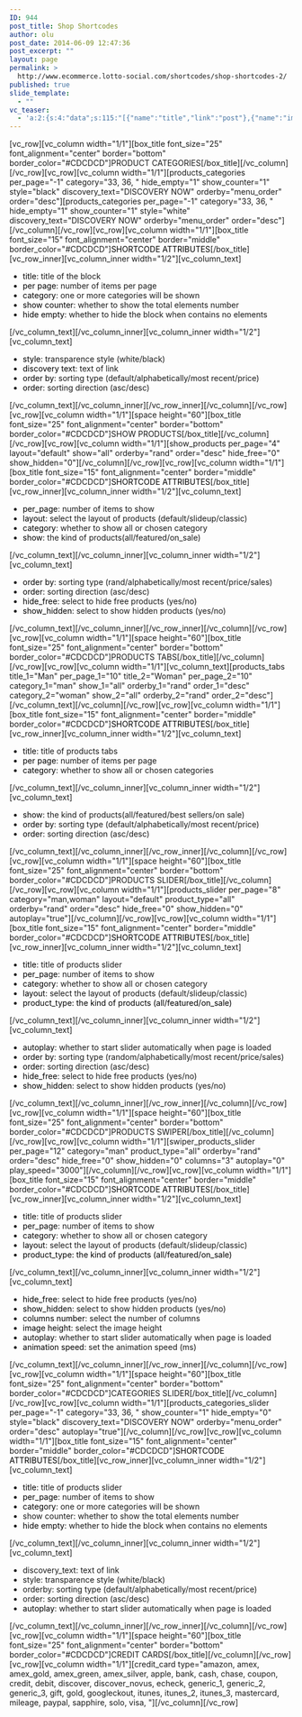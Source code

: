 ```yaml
---
ID: 944
post_title: Shop Shortcodes
author: olu
post_date: 2014-06-09 12:47:36
post_excerpt: ""
layout: page
permalink: >
  http://www.ecommerce.lotto-social.com/shortcodes/shop-shortcodes-2/
published: true
slide_template:
  - ""
vc_teaser:
  - 'a:2:{s:4:"data";s:115:"[{"name":"title","link":"post"},{"name":"image","image":"featured","link":"none"},{"name":"text","mode":"excerpt"}]";s:7:"bgcolor";s:0:"";}'
---
```

[vc_row][vc_column width="1/1"][box_title font_size="25" font_alignment="center" border="bottom" border_color="#CDCDCD"]PRODUCT CATEGORIES[/box_title][/vc_column][/vc_row][vc_row][vc_column width="1/1"][products_categories per_page="-1" category="33, 36, " hide_empty="1" show_counter="1" style="black" discovery_text="DISCOVERY NOW" orderby="menu_order" order="desc"][products_categories per_page="-1" category="33, 36, " hide_empty="1" show_counter="1" style="white" discovery_text="DISCOVERY NOW" orderby="menu_order" order="desc"][/vc_column][/vc_row][vc_row][vc_column width="1/1"][box_title font_size="15" font_alignment="center" border="middle" border_color="#CDCDCD"]<span style="color: #000000">SHORTCODE ATTRIBUTES</span>[/box_title][vc_row_inner][vc_column_inner width="1/2"][vc_column_text]
<ul>
	<li><span style="color: #000000">title</span>: title of the block</li>
	<li><span style="color: #000000">per page</span>: number of items per page</li>
	<li><span style="color: #000000">category</span>: one or more categories will be shown</li>
	<li><span style="color: #000000">show counter</span>: whether to show the total elements number</li>
	<li><span style="color: #000000">hide empty</span>: whether to hide the block when contains no elements</li>
</ul>
[/vc_column_text][/vc_column_inner][vc_column_inner width="1/2"][vc_column_text]
<ul>
	<li><span style="color: #000000">style</span>: transparence style (white/black)</li>
	<li><span style="color: #000000">discovery text</span>: text of link</li>
	<li><span style="color: #000000">order by</span>: sorting type (default/alphabetically/most recent/price)</li>
	<li><span style="color: #000000">order</span>: sorting direction (asc/desc)</li>
</ul>
[/vc_column_text][/vc_column_inner][/vc_row_inner][/vc_column][/vc_row][vc_row][vc_column width="1/1"][space height="60"][box_title font_size="25" font_alignment="center" border="bottom" border_color="#CDCDCD"]SHOW PRODUCTS[/box_title][/vc_column][/vc_row][vc_row][vc_column width="1/1"][show_products per_page="4" layout="default" show="all" orderby="rand" order="desc" hide_free="0" show_hidden="0"][/vc_column][/vc_row][vc_row][vc_column width="1/1"][box_title font_size="15" font_alignment="center" border="middle" border_color="#CDCDCD"]<span style="color: #000000">SHORTCODE ATTRIBUTES</span>[/box_title][vc_row_inner][vc_column_inner width="1/2"][vc_column_text]
<ul>
	<li><span style="color: #000000">per_page</span>: number of items to show</li>
	<li><span style="color: #000000">layout</span>: select the layout of products (default/slideup/classic)</li>
	<li><span style="color: #000000">category</span>: whether to show all or chosen category</li>
	<li><span style="color: #000000">show</span>: the kind of products(all/featured/on_sale)</li>
</ul>
[/vc_column_text][/vc_column_inner][vc_column_inner width="1/2"][vc_column_text]
<ul>
	<li><span style="color: #000000">order by</span>: sorting type (rand/alphabetically/most recent/price/sales)</li>
	<li><span style="color: #000000">order</span>: sorting direction (asc/desc)</li>
	<li><span style="color: #000000">hide_free</span>: select to hide free products (yes/no)</li>
	<li><span style="color: #000000">show_hidden</span>: select to show hidden products (yes/no)</li>
</ul>
[/vc_column_text][/vc_column_inner][/vc_row_inner][/vc_column][/vc_row][vc_row][vc_column width="1/1"][space height="60"][box_title font_size="25" font_alignment="center" border="bottom" border_color="#CDCDCD"]PRODUCTS TABS[/box_title][/vc_column][/vc_row][vc_row][vc_column width="1/1"][vc_column_text][products_tabs title_1="Man" per_page_1="10" title_2="Woman" per_page_2="10" category_1="man" show_1="all" orderby_1="rand" order_1="desc" category_2="woman" show_2="all" orderby_2="rand" order_2="desc"][/vc_column_text][/vc_column][/vc_row][vc_row][vc_column width="1/1"][box_title font_size="15" font_alignment="center" border="middle" border_color="#CDCDCD"]<span style="color: #000000">SHORTCODE ATTRIBUTES</span>[/box_title][vc_row_inner][vc_column_inner width="1/2"][vc_column_text]
<ul>
	<li><span style="color: #000000">title</span>: title of products tabs</li>
	<li><span style="color: #000000">per page</span>: number of items per page</li>
	<li><span style="color: #000000">category</span>: whether to show all or chosen categories</li>
</ul>
[/vc_column_text][/vc_column_inner][vc_column_inner width="1/2"][vc_column_text]
<ul>
	<li><span style="color: #000000">show</span>: the kind of products(all/featured/best sellers/on sale)</li>
	<li><span style="color: #000000">order by</span>: sorting type (default/alphabetically/most recent/price)</li>
	<li><span style="color: #000000">order</span>: sorting direction (asc/desc)</li>
</ul>
[/vc_column_text][/vc_column_inner][/vc_row_inner][/vc_column][/vc_row][vc_row][vc_column width="1/1"][space height="60"][box_title font_size="25" font_alignment="center" border="bottom" border_color="#CDCDCD"]PRODUCTS SLIDER[/box_title][/vc_column][/vc_row][vc_row][vc_column width="1/1"][products_slider per_page="8" category="man,woman" layout="default" product_type="all" orderby="rand" order="desc" hide_free="0" show_hidden="0" autoplay="true"][/vc_column][/vc_row][vc_row][vc_column width="1/1"][box_title font_size="15" font_alignment="center" border="middle" border_color="#CDCDCD"]<span style="color: #000000">SHORTCODE ATTRIBUTES</span>[/box_title][vc_row_inner][vc_column_inner width="1/2"][vc_column_text]
<ul>
	<li><span style="color: #000000">title</span>: title of products slider</li>
	<li><span style="color: #000000">per_page</span>: number of items to show</li>
	<li><span style="color: #000000">category</span>: whether to show all or chosen category</li>
	<li><span style="color: #000000">layout</span>: select the layout of products (default/slideup/classic)</li>
	<li><span style="color: #000000">product_type: the kind of products (all/featured/on_sale)</span></li>
</ul>
[/vc_column_text][/vc_column_inner][vc_column_inner width="1/2"][vc_column_text]
<ul>
	<li><span style="color: #000000">autoplay</span>: whether to start slider automatically when page is loaded</li>
	<li><span style="color: #000000">order by</span>: sorting type (random/alphabetically/most recent/price/sales)</li>
	<li><span style="color: #000000">order</span>: sorting direction (asc/desc)</li>
	<li><span style="color: #000000">hide_free</span>: select to hide free products (yes/no)</li>
	<li><span style="color: #000000">show_hidden</span>: select to show hidden products (yes/no)</li>
</ul>
[/vc_column_text][/vc_column_inner][/vc_row_inner][/vc_column][/vc_row][vc_row][vc_column width="1/1"][space height="60"][box_title font_size="25" font_alignment="center" border="bottom" border_color="#CDCDCD"]PRODUCTS SWIPER[/box_title][/vc_column][/vc_row][vc_row][vc_column width="1/1"][swiper_products_slider per_page="12" category="man" product_type="all" orderby="rand" order="desc" hide_free="0" show_hidden="0" columns="3" autoplay="0" play_speed="3000"][/vc_column][/vc_row][vc_row][vc_column width="1/1"][box_title font_size="15" font_alignment="center" border="middle" border_color="#CDCDCD"]<span style="color: #000000">SHORTCODE ATTRIBUTES</span>[/box_title][vc_row_inner][vc_column_inner width="1/2"][vc_column_text]
<ul>
	<li><span style="color: #000000">title</span>: title of products slider</li>
	<li><span style="color: #000000">per_page</span>: number of items to show</li>
	<li><span style="color: #000000">category</span>: whether to show all or chosen category</li>
	<li><span style="color: #000000">layout</span>: select the layout of products (default/slideup/classic)</li>
	<li><span style="color: #000000">product_type: the kind of products (all/featured/on_sale)</span></li>
</ul>
[/vc_column_text][/vc_column_inner][vc_column_inner width="1/2"][vc_column_text]
<ul>
	<li><span style="color: #000000">hide_free</span>: select to hide free products (yes/no)</li>
	<li><span style="color: #000000">show_hidden</span>: select to show hidden products (yes/no)</li>
	<li><span style="color: #000000">columns number</span>: select the number of columns</li>
	<li><span style="color: #000000">image height</span>: select the image height</li>
	<li><span style="color: #000000">autoplay</span>: whether to start slider automatically when page is loaded</li>
	<li><span style="color: #000000">animation speed</span>: set the animation speed (ms)</li>
</ul>
[/vc_column_text][/vc_column_inner][/vc_row_inner][/vc_column][/vc_row][vc_row][vc_column width="1/1"][space height="60"][box_title font_size="25" font_alignment="center" border="bottom" border_color="#CDCDCD"]CATEGORIES SLIDER[/box_title][/vc_column][/vc_row][vc_row][vc_column width="1/1"][products_categories_slider per_page="-1" category="33, 36, " show_counter="1" hide_empty="0" style="black" discovery_text="DISCOVERY NOW" orderby="menu_order" order="desc" autoplay="true"][/vc_column][/vc_row][vc_row][vc_column width="1/1"][box_title font_size="15" font_alignment="center" border="middle" border_color="#CDCDCD"]<span style="color: #000000">SHORTCODE ATTRIBUTES</span>[/box_title][vc_row_inner][vc_column_inner width="1/2"][vc_column_text]
<ul>
	<li><span style="color: #000000">title</span>: title of products slider</li>
	<li><span style="color: #000000">per_page</span>: number of items to show</li>
	<li><span style="color: #000000">category</span>: one or more categories will be shown</li>
	<li>show counter: whether to show the total elements number</li>
	<li><span style="color: #000000">hide empty</span>: whether to hide the block when contains no elements</li>
</ul>
[/vc_column_text][/vc_column_inner][vc_column_inner width="1/2"][vc_column_text]
<ul>
	<li>discovery_text: text of link</li>
	<li>style: transparence style (white/black)</li>
	<li>orderby: sorting type (default/alphabetically/most recent/price)</li>
	<li>order: sorting direction (asc/desc)</li>
	<li><span style="color: #000000">autoplay</span>: whether to start slider automatically when page is loaded</li>
</ul>
[/vc_column_text][/vc_column_inner][/vc_row_inner][/vc_column][/vc_row][vc_row][vc_column width="1/1"][space height="60"][box_title font_size="25" font_alignment="center" border="bottom" border_color="#CDCDCD"]CREDIT CARDS[/box_title][/vc_column][/vc_row][vc_row][vc_column width="1/1"][credit_card type="amazon, amex, amex_gold, amex_green, amex_silver, apple, bank, cash, chase, coupon, credit, debit, discover, discover_novus, echeck, generic_1, generic_2, generic_3, gift, gold, googleckout, itunes, itunes_2, itunes_3, mastercard, mileage, paypal, sapphire, solo, visa, "][/vc_column][/vc_row]